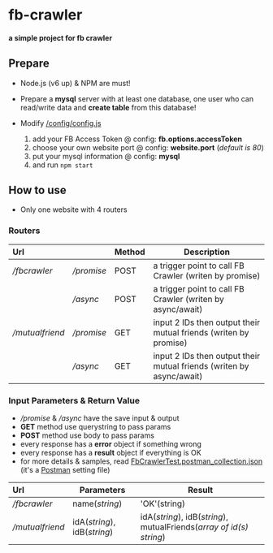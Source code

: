 # fb-crawler
#### a simple project for fb crawler

## Prepare
- Node.js (v6 up) & NPM are must!

- Prepare a **mysql** server with at least one database, one user who can read/write data and **create table** from this database!

- Modify [/config/config.js](/config/config.js) 

    1. add your FB Access Token @ config: **fb.options.accessToken**
    2. choose your own website port @ config: **website.port** (*default is 80*)
    3. put your mysql information @ config: **mysql**
    4. and run `npm start`


## How to use
- Only one website with 4 routers

### Routers
|Url||Method|Description|
|:-|-|-|--|
|*/fbcrawler*|*/promise*| POST | a trigger point to call FB Crawler (writen by promise) |
||*/async*| POST | a trigger point to call FB Crawler (writen by async/await) |
|*/mutualfriend*|*/promise*| GET | input 2 IDs then output their mutual friends  (writen by promise) |
||*/async*| GET | input 2 IDs then output their mutual friends (writen by async/await) |

### Input Parameters & Return Value
- */promise* & */async* have the save input & output 
- **GET** method use querystring to pass params
- **POST** method use body to pass params
- every response has a **error** object if something wrong
- every response has a **result** object if everything is OK
- for more details & samples, read [FbCrawlerTest.postman_collection.json](/test/FbCrawlerTest.postman_collection.json) (it's a [Postman](https://www.getpostman.com/) setting file)

|Url|Parameters| Result |
|:-|-|-|
|*/fbcrawler*| name(*string*) | 'OK'(string)|
|*/mutualfriend*| idA(*string*), idB(*string*)| idA(*string*), idB(*string*), mutualFriends(*array of id(s) string*)|


